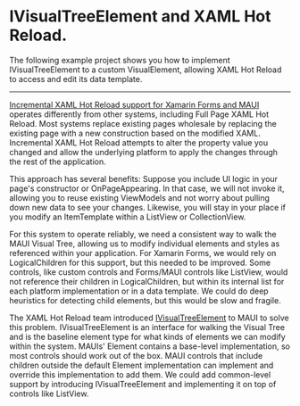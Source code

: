 # IVisualTreeElement and XAML Hot Reload.

The following example project shows you how to implement IVisualTreeElement to a custom VisualElement, allowing XAML Hot Reload to access and edit its data template.

---

[Incremental XAML Hot Reload support for Xamarin Forms and MAUI](https://learn.microsoft.com/en-us/dotnet/maui/xaml/hot-reload?tabs=vswin) operates differently from other systems, including Full Page XAML Hot Reload. Most systems replace existing pages wholesale by replacing the existing page with a new construction based on the modified XAML. Incremental XAML Hot Reload attempts to alter the property value you changed and allow the underlying platform to apply the changes through the rest of the application.

This approach has several benefits: Suppose you include UI logic in your page's constructor or OnPageAppearing. In that case, we will not invoke it, allowing you to reuse existing ViewModels and not worry about pulling down new data to see your changes. Likewise, you will stay in your place if you modify an ItemTemplate within a ListView or CollectionView. 

For this system to operate reliably, we need a consistent way to walk the MAUI Visual Tree, allowing us to modify individual elements and styles as referenced within your application. For Xamarin Forms, we would rely on LogicalChildren for this support, but this needed to be improved. Some controls, like custom controls and Forms/MAUI controls like ListView, would not reference their children in LogicalChildren, but within its internal list for each platform implementation or in a data template. We could do deep heuristics for detecting child elements, but this would be slow and fragile.

The XAML Hot Reload team introduced [IVisualTreeElement](https://github.com/dotnet/maui/blob/main/src/Core/src/Core/IVisualTreeElement.cs) to MAUI to solve this problem. IVisualTreeElement is an interface for walking the Visual Tree and is the baseline element type for what kinds of elements we can modify within the system. MAUIs' Element contains a base-level implementation, so most controls should work out of the box. MAUI controls that include children outside the default Element implementation can implement and override this implementation to add them. We could add common-level support by introducing IVisualTreeElement and implementing it on top of controls like ListView. 